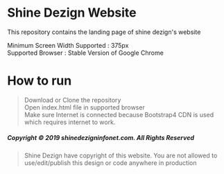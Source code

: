 # Shine Dezign Website
 This repository contains the landing page of shine dezign's website

Minimum Screen Width Supported : 375px  
Supported Browser : Stable Version of Google Chrome

# How to run
> Download or Clone the repository  
> Open index.html file in supported browser  
> Make sure Internet is connected because Bootstrap4 CDN is used which requires internet to work.  

##### Copyright © 2019 shinedezigninfonet.com. All Rights Reserved  
> Shine Dezign have copyright of this website. You are not allowed to use/edit/publish this design or code anywhere in production
